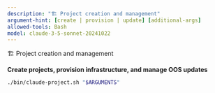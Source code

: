 ```yaml
---
description: "🏗️ Project creation and management"
argument-hint: [create | provision | update] [additional-args]
allowed-tools: Bash
model: claude-3-5-sonnet-20241022
---
```



🏗️ Project creation and management

**Create projects, provision infrastructure, and manage OOS updates**

```bash
./bin/claude-project.sh "$ARGUMENTS"
```
